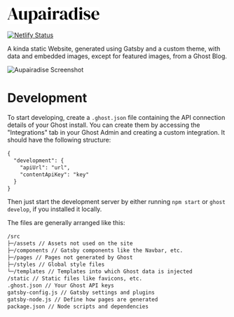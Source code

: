 <a href="https://aupairadise.de" target="_blank" rel="noopener" align="center">
  <img src="https://raw.githubusercontent.com/SkyGuardian42/Aupairadise/master/static/AupairadiseLogoBig.svg?sanitize=true"/>
</a>

[![Netlify Status](https://api.netlify.com/api/v1/badges/01e02403-561e-49e6-9a35-c238a16cce63/deploy-status)](https://app.netlify.com/sites/aupairadise/deploys)

A kinda static Website, generated using Gatsby and a custom theme, with data and embedded images, except for featured images, from a Ghost Blog. 

![Aupairadise Screenshot](https://user-images.githubusercontent.com/12611076/62537517-e4617f00-b850-11e9-8a61-82fcf7ed263b.png)

# Development
To start developing, create a `.ghost.json` file containing the API connection details of your Ghost install. You can create them by accessing the "Integrations" tab in your Ghost Admin and creating a custom integration. It should have the following structure: 

```
{
  "development": {
    "apiUrl": "url",
    "contentApiKey": "key"
  }
}
```

Then just start the development server by either running `npm start` or `ghost develop`, if you installed it locally. 

The files are generally arranged like this:

```
/src
├─/assets // Assets not used on the site
├─/components // Gatsby components like the Navbar, etc. 
├─/pages // Pages not generated by Ghost
├─/styles // Global style files
└─/templates // Templates into which Ghost data is injected
/static // Static files like favicons, etc.
.ghost.json // Your Ghost API keys
gatsby-config.js // Gatsby settings and plugins
gatsby-node.js // Define how pages are generated
package.json // Node scripts and dependencies
```